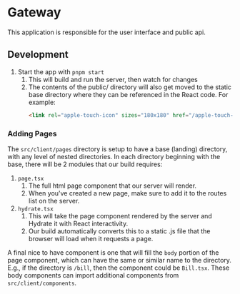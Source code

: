 # Gateway

This application is responsible for the user interface and public api.

## Development

1. Start the app with `pnpm start`
   1. This will build and run the server, then watch for changes
   2. The contents of the public/ directory will also get moved to the static
      base directory where they can be referenced in the React code. For
      example:
      ```html
      <link rel="apple-touch-icon" sizes="180x180" href="/apple-touch-icon.png" />
      ```

### Adding Pages

The `src/client/pages` directory is setup to have a base (landing) directory, with
any level of nested directories. In each directory beginning with the base, there
will be 2 modules that our build requires:

1. `page.tsx`
   1. The full html page component that our server will render.
   2. When you've created a new page, make sure to add it to the routes list on the
      server.
2. `hydrate.tsx`
   1. This will take the page component rendered by the server and Hydrate it with
      React interactivity.
   2. Our build automatically converts this to a static .js file that the browser
      will load when it requests a page.

A final nice to have component is one that will fill the `body` portion of the page
component, which can have the same or similar name to the directory. E.g., if the
directory is `/bill`, then the component could be `Bill.tsx`. These body components
can import additional components from `src/client/components`.

